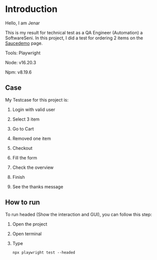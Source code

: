 # Introduction

Hello, I am Jenar

This is my result for technical test as a QA Engineer (Automation) a SoftwareSeni. In this project, I did a test for ordering 2 items on the [Saucedemo](https://www.saucedemo.com/) page.

Tools: Playwright

Node: v16.20.3

Npm: v8.19.6


## Case
My Testcase for this project is:

1. Login with valid user

2. Select 3 item

3. Go to Cart

4. Removed one item

5. Checkout

6. Fill the form

7. Check the overview

8. Finish

9. See the thanks message


## How to run

To run headed (Show the interaction and GUI), you can follow this step:

1. Open the project

2. Open terminal

3. Type
   ```
   npx playwright test --headed
   ```
